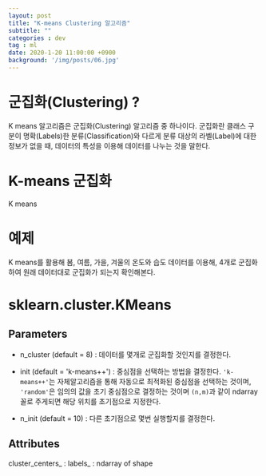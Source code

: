 ```yaml
---
layout: post
title: "K-means Clustering 알고리즘"
subtitle: ""
categories : dev
tag : ml
date: 2020-1-20 11:00:00 +0900
background: '/img/posts/06.jpg'
---
```


# 군집화(Clustering) ?
K means 알고리즘은 군집화(Clustering) 알고리즘 중 하나이다. 군집화란 클래스 구분이 명확(Labels)한 분류(Classification)와 다르게 분류 대상의 라벨(Label)에 대한 정보가 없을 때, 데이터의 특성을 이용해 데이터를 나누는 것을 말한다.


# K-means 군집화
  K means 


# 예제
 K means를 활용해 
 봄, 여름, 가을, 겨울의 온도와 습도 데이터를 이용해,
 4개로 군집화하여 원래 데이터대로 군집화가 되는지 확인해본다.

# sklearn.cluster.KMeans
## Parameters
- n_cluster (default = 8) :  데이터를 몇개로 군집화할 것인지를 결정한다.


- init (default = 'k-means++') : 중심점을 선택하는 방법을 결정한다. `'k-means++'`는 자체알고리즘을 통해 자동으로 최적화된 중심점을 선택하는 것이며, `'random'`은 임의의 값을 초기 중심점으로 결정하는 것이며 `(n,m)`과 같이 ndarray꼴로 주게되면 해당 위치를 초기점으로 지정한다.

- n_init (default = 10) : 다른 초기점으로 몇번 실행할지를 결정한다.


## Attributes
 cluster_centers_ :
 labels_ : ndarray of shape

``` python
 
```